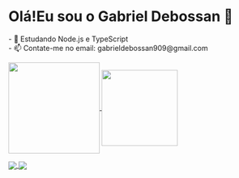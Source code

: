 <h1>Olá!Eu sou o Gabriel Debossan 👋 </h1>

<p>
    - 🌱 Estudando Node.js e TypeScript <br>
    - 📫 Contate-me no email: gabrieldebossan909@gmail.com <br>
</p>

<div> <!-- Status -->

<a href="https://github.com/GabrielDebossan">
    <img align="center" height="180em" src="https://github-readme-stats.vercel.app/api?username=GabrielDebossan&show_icons=true&theme=radical")>
</a>


<a href="https://github.com/GabrielDebossan">
    <img align="center" height="150em" src="https://github-readme-stats.vercel.app/api/top-langs/?username=GabrielDebossan&size_weight=0.5&count_weight=0.5&layout=compact&theme=radical">
</a>

<div> <!-- Redes sociais-->
    
<a href="https://www.linkedin.com/in/gabrieldebossan/"> <img align="center" src="https://img.shields.io/badge/LinkedIn-0077B5?style=for-the-badge&logo=linkedin&logoColor=white"> </a>
<a href="https://www.instagram.com/ghdebossan/"> <img align="center" src="https://img.shields.io/badge/Instagram-E4405F?style=for-the-badge&logo=instagram&logoColor=white"> </a>
